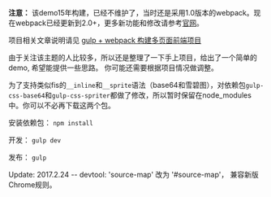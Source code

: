 **注意：**
该demo15年构建，已经不维护了，当时还是采用1.0版本的webpack。现在webpack已经更新到2.0+，更多新功能和修改请参考[官网](https://webpack.js.org/)。

项目相关文章说明请见 [gulp + webpack 构建多页面前端项目][1]

由于关注该主题的人比较多，所以还是整理了一下手上项目，给出了一个简单的demo, 希望能提供一些思路。
你可能还需要根据项目情况做调整。

为了支持类似fis的`__inline`和`__sprite`语法（base64和雪碧图），对依赖包`gulp-css-base64`和`gulp-css-spriter`都做了修改，所以暂时保留在node_modules中。你可以不必再下载这两个包。

安装依赖包：
`npm install`

开发：
`gulp dev`

发布：
`gulp`

Update:
2017.2.24 -- devtool: 'source-map' 改为 '#source-map'， 兼容新版Chrome规则。

[1]: https://github.com/fwon/blog/issues/17
